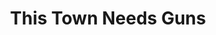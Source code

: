 ---
title: "This Town Needs Guns"
summary: "This Town Needs Guns is a British rock band from Oxford, formed in 2004, and currently signed to the American label Sargent House Records. The band officially changed their name to TTNG after the release of 13.0.0.0.0."
image: "this-town-needs-guns.jpg"
---